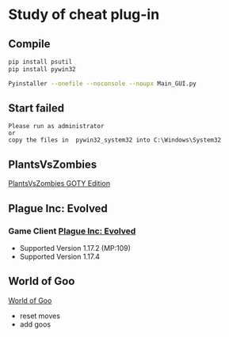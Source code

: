# Study of cheat plug-in
## Compile
```bash
pip install psutil
pip install pywin32

Pyinstaller --onefile --noconsole --noupx Main_GUI.py
```
## Start failed
```
Please run as administrator 
or
copy the files in  pywin32_system32 into C:\Windows\System32
```

## PlantsVsZombies
[PlantsVsZombies GOTY Edition](https://store.steampowered.com/app/3590/Plants_vs_Zombies_GOTY_Edition/)

## Plague Inc: Evolved
### Game Client [Plague Inc: Evolved](https://store.steampowered.com/app/246620/Plague_Inc_Evolved/)
- Supported Version 1.17.2 (MP:109)
- Supported Version 1.17.4

## World of Goo
[World of Goo](https://store.steampowered.com/app/22000/World_of_Goo/)
- reset moves
- add goos
